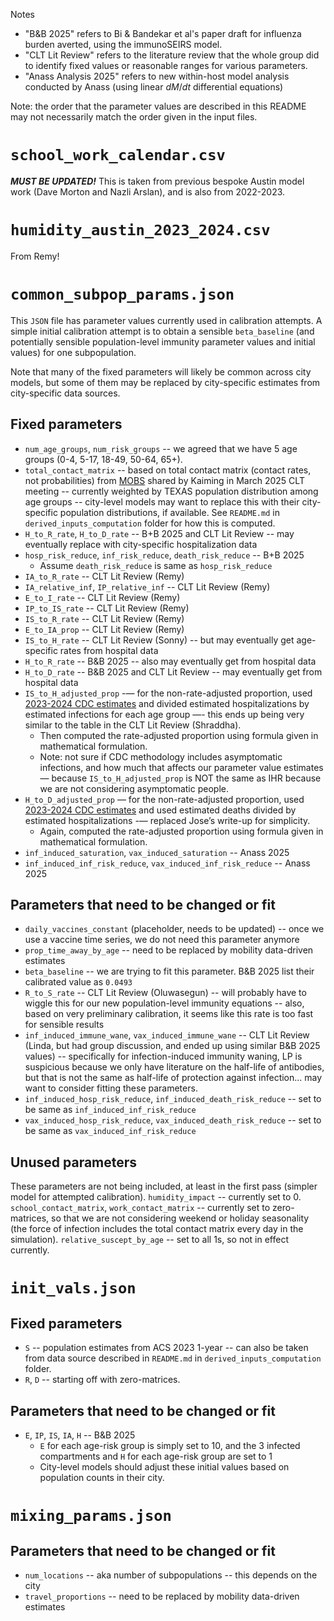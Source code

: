 Notes
- "B&B 2025" refers to Bi & Bandekar et al's paper draft for influenza burden averted, using the immunoSEIRS model. 
- "CLT Lit Review" refers to the literature review that the whole group did to identify fixed values or reasonable ranges for various parameters.
- "Anass Analysis 2025" refers to new within-host model analysis conducted by Anass (using linear $dM/dt$ differential equations)

Note: the order that the parameter values are described in this README may not necessarily match the order given in the input files.

# `school_work_calendar.csv`

***MUST BE UPDATED!*** This is taken from previous bespoke Austin model work (Dave Morton and Nazli Arslan), and is also from 2022-2023.

# `humidity_austin_2023_2024.csv`

From Remy!

# `common_subpop_params.json`

This `JSON` file has parameter values currently used in calibration attempts. A simple initial calibration attempt is to obtain a sensible `beta_baseline` (and potentially sensible population-level immunity parameter values and initial values) for one subpopulation.

Note that many of the fixed parameters will likely be common across city models, but some of them may be replaced by city-specific estimates from city-specific data sources. 

## Fixed parameters 
- `num_age_groups`, `num_risk_groups` -- we agreed that we have 5 age groups (0-4, 5-17, 18-49, 50-64, 65+).
- `total_contact_matrix` -- based on total contact matrix (contact rates, not probabilities) from [MOBS](https://github.com/mobs-lab/mixing-patterns) shared by Kaiming in March 2025 CLT meeting -- currently weighted by TEXAS population distribution among age groups -- city-level models may want to replace this with their city-specific population distributions, if available. See `README.md` in `derived_inputs_computation` folder for how this is computed. 
- `H_to_R_rate`, `H_to_D_rate` -- B+B 2025 and CLT Lit Review -- may eventually replace with city-specific hospitalization data
- `hosp_risk_reduce`, `inf_risk_reduce`, `death_risk_reduce` -- B+B 2025 
    - Assume `death_risk_reduce` is same as `hosp_risk_reduce`
- `IA_to_R_rate` -- CLT Lit Review (Remy)
- `IA_relative_inf`, `IP_relative_inf` -- CLT Lit Review (Remy)
- `E_to_I_rate` -- CLT Lit Review (Remy)
- `IP_to_IS_rate` -- CLT Lit Review (Remy)
- `IS_to_R_rate` -- CLT Lit Review (Remy)
- `E_to_IA_prop` -- CLT Lit Review (Remy)
- `IS_to_H_rate` -- CLT Lit Review (Sonny) -- but may eventually get age-specific rates from hospital data
- `H_to_R_rate` -- B&B 2025 -- also may eventually get from hospital data
- `H_to_D_rate` -- B&B 2025 and CLT Lit Review -- may eventually get from hospital data
- `IS_to_H_adjusted_prop` -— for the non-rate-adjusted proportion, used [2023-2024 CDC estimates](https://www.cdc.gov/flu-burden/php/data-vis/2023-2024.html#:~:text=The%20overall%20burden%20of%20influenza,and%2028%2C000%20flu%2Drelated%20deaths) and divided estimated hospitalizations by estimated infections for each age group —- this ends up being very similar to the table in the CLT Lit Review (Shraddha).
    - Then computed the rate-adjusted proportion using formula given in mathematical formulation.
    - Note: not sure if CDC methodology includes asymptomatic infections, and how much that affects our parameter value estimates — because `IS_to_H_adjusted_prop` is NOT the same as IHR because we are not considering asymptomatic people.
- `H_to_D_adjusted_prop` — for the non-rate-adjusted proportion, used [2023-2024 CDC estimates](https://www.cdc.gov/flu-burden/php/data-vis/2023-2024.html#:~:text=The%20overall%20burden%20of%20influenza,and%2028%2C000%20flu%2Drelated%20deaths) and used estimated deaths divided by estimated hospitalizations -— replaced Jose’s write-up for simplicity.
    - Again, computed the rate-adjusted proportion using formula given in mathematical formulation.
- `inf_induced_saturation`, `vax_induced_saturation` -- Anass 2025
- `inf_induced_inf_risk_reduce`, `vax_induced_inf_risk_reduce` -- Anass 2025

## Parameters that need to be changed or fit
- `daily_vaccines_constant` (placeholder, needs to be updated) -- once we use a vaccine time series, we do not need this parameter anymore
- `prop_time_away_by_age` -- need to be replaced by mobility data-driven estimates
- `beta_baseline` -- we are trying to fit this parameter. B&B 2025 list their calibrated value as `0.0493`
- `R_to_S_rate` -- CLT Lit Review (Oluwasegun) -- will probably have to wiggle this for our new population-level immunity equations -- also, based on very preliminary calibration, it seems like this rate is too fast for sensible results
- `inf_induced_immune_wane`, `vax_induced_immune_wane` -- CLT Lit Review (Linda, but had group discussion, and ended up using similar B&B 2025 values) -- specifically for infection-induced immunity waning, LP is suspicious because we only have literature on the half-life of antibodies, but that is not the same as half-life of protection against infection... may want to consider fitting these parameters.
- `inf_induced_hosp_risk_reduce`, `inf_induced_death_risk_reduce` -- set to be same as `inf_induced_inf_risk_reduce` 
- `vax_induced_hosp_risk_reduce`, `vax_induced_death_risk_reduce` -- set to be same as `vax_induced_inf_risk_reduce`

## Unused parameters
These parameters are not being included, at least in the first pass (simpler model for attempted calibration).
`humidity_impact` -- currently set to 0.
`school_contact_matrix`, `work_contact_matrix` -- currently set to zero-matrices, so that we are not considering weekend or holiday seasonality (the force of infection includes the total contact matrix every day in the simulation).
`relative_suscept_by_age` -- set to all 1s, so not in effect currently.

# `init_vals.json`

## Fixed parameters
- `S` -- population estimates from ACS 2023 1-year -- can also be taken from data source described in `README.md` in `derived_inputs_computation` folder.
- `R`, `D` -- starting off with zero-matrices.

## Parameters that need to be changed or fit
- `E`, `IP`, `IS`, `IA`, `H` -- B&B 2025
	- `E` for each age-risk group is simply set to 10, and the 3 infected compartments and `H` for each age-risk group are set to 1
	- City-level models should adjust these initial values based on population counts in their city.

# `mixing_params.json`

## Parameters that need to be changed or fit
- `num_locations` -- aka number of subpopulations -- this depends on the city
- `travel_proportions` -- need to be replaced by mobility data-driven estimates